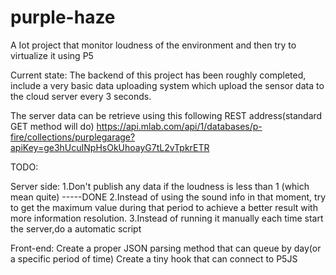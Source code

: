 # purple-haze

A Iot project that monitor loudness of the environment and then try to virtualize it using P5

Current state: The backend of this project has been roughly completed, include a very basic data uploading system which upload the sensor data to the cloud server every 3 seconds.

The server data can be retrieve using this following REST address(standard GET method will do) https://api.mlab.com/api/1/databases/p-fire/collections/purplegarage?apiKey=ge3hUcuINpHsOkUhoayG7tL2vTpkrETR



TODO:

Server side: 
1.Don't publish any data if the loudness is less than 1 (which mean quite) -----DONE
2.Instead of using the sound info in that moment, try to get the maximum value during that period to achieve a better result with more information resolution.
3.Instead of running it manually each time start the server,do a automatic script

Front-end:
Create a proper JSON parsing method that can queue by day(or a specific period of time)
Create a tiny hook that can connect to P5JS
